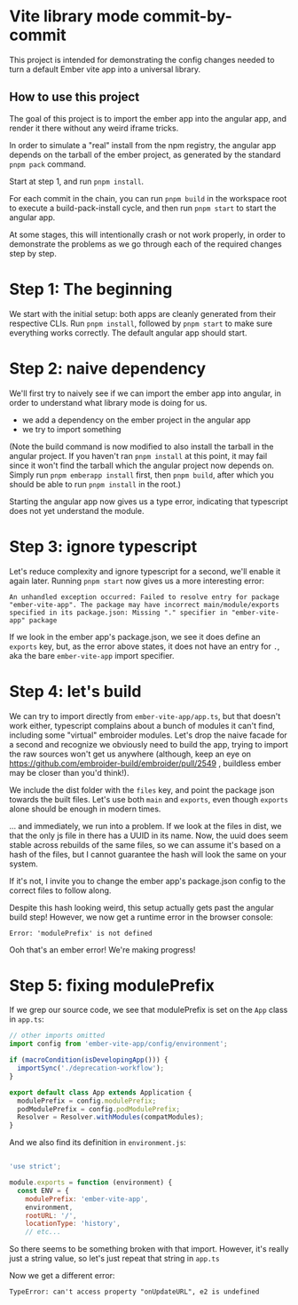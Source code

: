 # Vite library mode commit-by-commit

This project is intended for demonstrating the config changes needed to turn a default Ember vite app into a universal library.

## How to use this project

The goal of this project is to import the ember app into the angular app, and render it there without any weird iframe tricks.

In order to simulate a "real" install from the npm registry, the angular app depends on the tarball of the ember project, as generated by the standard `pnpm pack` command.

Start at step 1, and run `pnpm install`.

For each commit in the chain, you can run `pnpm build` in the workspace root to execute a build-pack-install cycle, and then run `pnpm start` to start the angular app.

At some stages, this will intentionally crash or not work properly, in order to demonstrate the problems as we go through each of the required changes step by step.

# Step 1: The beginning

We start with the initial setup: both apps are cleanly generated from their respective CLIs. Run `pnpm install`, followed by `pnpm start` to make sure everything works correctly. The default angular app should start.

# Step 2: naive dependency

We'll first try to naively see if we can import the ember app into angular, in order to understand what library mode is doing for us.

- we add a dependency on the ember project in the angular app
- we try to import something

(Note the build command is now modified to also install the tarball in the angular project. If you haven't ran `pnpm install` at this point, it may fail since it won't find the tarball which the angular project now depends on. Simply run `pnpm emberapp install` first, then `pnpm build`, after which you should be able to run `pnpm install` in the root.)

Starting the angular app now gives us a type error, indicating that typescript does not yet understand the module.

# Step 3: ignore typescript

Let's reduce complexity and ignore typescript for a second, we'll enable it again later. Running `pnpm start` now gives us a more interesting error:

```
An unhandled exception occurred: Failed to resolve entry for package "ember-vite-app". The package may have incorrect main/module/exports specified in its package.json: Missing "." specifier in "ember-vite-app" package
```


If we look in the ember app's package.json, we see it does define an `exports` key, but, as the error above states, it does not have an entry for `.`, aka the bare `ember-vite-app` import specifier.

# Step 4: let's build

We can try to import directly from `ember-vite-app/app.ts`, but that doesn't work either, typescript complains about a bunch of modules it can't find, including some "virtual" embroider modules. Let's drop the naive facade for a second and recognize we obviously need to build the app, trying to import the raw sources won't get us anywhere (although, keep an eye on https://github.com/embroider-build/embroider/pull/2549 , buildless ember may be closer than you'd think!).


We include the dist folder with the `files` key, and point the package json towards the built files. Let's use both `main` and `exports`, even though `exports` alone should be enough in modern times.

... and immediately, we run into a problem. If we look at the files in dist, we that the only js file in there has a UUID in its name. Now, the uuid does seem stable across rebuilds of the same files, so we can assume it's based on a hash of the files, but I cannot guarantee the hash will look the same on your system. 

If it's not, I invite you to change the ember app's package.json config to the correct files to follow along.

Despite this hash looking weird, this setup actually gets past the angular build step!
However, we now get a runtime error in the browser console:

```
Error: 'modulePrefix' is not defined
```

Ooh that's an ember error! We're making progress!

# Step 5: fixing modulePrefix

If we grep our source code, we see that modulePrefix is set on the `App` class in `app.ts`:


```ts
// other imports omitted
import config from 'ember-vite-app/config/environment';

if (macroCondition(isDevelopingApp())) {
  importSync('./deprecation-workflow');
}

export default class App extends Application {
  modulePrefix = config.modulePrefix;
  podModulePrefix = config.podModulePrefix;
  Resolver = Resolver.withModules(compatModules);
}
```

And we also find its definition in `environment.js`:

```js

'use strict';

module.exports = function (environment) {
  const ENV = {
    modulePrefix: 'ember-vite-app',
    environment,
    rootURL: '/',
    locationType: 'history',
    // etc...

```

So there seems to be something broken with that import. However, it's really just a string value, so let's just repeat that string in `app.ts`

Now we get a different error: 

```
TypeError: can't access property "onUpdateURL", e2 is undefined
```
